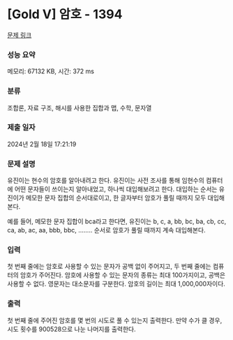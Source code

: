 # [Gold V] 암호 - 1394 

[문제 링크](https://www.acmicpc.net/problem/1394) 

### 성능 요약

메모리: 67132 KB, 시간: 372 ms

### 분류

조합론, 자료 구조, 해시를 사용한 집합과 맵, 수학, 문자열

### 제출 일자

2024년 2월 18일 17:21:19

### 문제 설명

<p>유진이는 현수의 암호를 알아내려고 한다. 유진이는 사전 조사를 통해 임현수의 컴퓨터에 어떤 문자들이 쓰이는지 알아내었고, 하나씩 대입해보려고 한다. 대입하는 순서는 유진이가 메모한 문자 집합의 순서대로이고, 한 글자부터 암호가 풀릴 때까지 모두 대입해본다.</p>
<p>예를 들어, 메모한 문자 집합이 bca라고 한다면, 유진이는 b, c, a, bb, bc, ba, cb, cc, ca, ab, ac, aa, bbb, bbc, ........ 순서로 암호가 풀릴 때까지 계속 대입해본다.</p>

### 입력 

 <p>첫 번째 줄에는 암호로 사용할 수 있는 문자가 공백 없이 주어지고, 두 번째 줄에는 컴퓨터의 암호가 주어진다. 암호에 사용할 수 있는 문자의 종류는 최대 100가지이고, 공백은 사용할 수 없다. 영문자는 대소문자를 구분한다. 암호의 길이는 최대 1,000,000자이다.</p>

### 출력 

 <p>첫 번째 줄에 주어진 암호를 몇 번의 시도로 풀 수 있는지 출력한다. 만약 수가 클 경우, 시도 횟수를 900528으로 나눈 나머지를 출력한다.</p>

